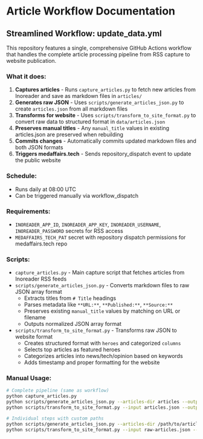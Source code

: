 # Article Workflow Documentation

## Streamlined Workflow: update_data.yml

This repository features a single, comprehensive GitHub Actions workflow that handles the complete article processing pipeline from RSS capture to website publication.

### What it does:
1. **Captures articles** - Runs `capture_articles.py` to fetch new articles from Inoreader and save as markdown files in `articles/`
2. **Generates raw JSON** - Uses `scripts/generate_articles_json.py` to create `articles.json` from all markdown files
3. **Transforms for website** - Uses `scripts/transform_to_site_format.py` to convert raw data to structured format in `data/articles.json`
4. **Preserves manual titles** - Any `manual_title` values in existing articles.json are preserved when rebuilding
5. **Commits changes** - Automatically commits updated markdown files and both JSON formats
6. **Triggers medaffairs.tech** - Sends repository_dispatch event to update the public website

### Schedule:
- Runs daily at 08:00 UTC
- Can be triggered manually via workflow_dispatch

### Requirements:
- `INOREADER_APP_ID`, `INOREADER_APP_KEY`, `INOREADER_USERNAME`, `INOREADER_PASSWORD` secrets for RSS access
- `MEDAFFAIRS_TECH_PAT` secret with repository dispatch permissions for medaffairs.tech repo

### Scripts:
- `capture_articles.py` - Main capture script that fetches articles from Inoreader RSS feeds
- `scripts/generate_articles_json.py` - Converts markdown files to raw JSON array format
  - Extracts titles from `# Title` headings
  - Parses metadata like `**URL:**`, `**Published:**`, `**Source:**`
  - Preserves existing `manual_title` values by matching on URL or filename
  - Outputs normalized JSON array format
- `scripts/transform_to_site_format.py` - Transforms raw JSON to website format
  - Creates structured format with `heroes` and categorized `columns`
  - Selects top articles as featured heroes
  - Categorizes articles into news/tech/opinion based on keywords
  - Adds timestamp and proper formatting for the website

### Manual Usage:
```bash
# Complete pipeline (same as workflow)
python capture_articles.py
python scripts/generate_articles_json.py --articles-dir articles --output articles.json
python scripts/transform_to_site_format.py --input articles.json --output data/articles.json

# Individual steps with custom paths
python scripts/generate_articles_json.py --articles-dir /path/to/articles --output /path/to/output.json --existing /path/to/existing.json
python scripts/transform_to_site_format.py --input raw-articles.json --output site-data.json
```
